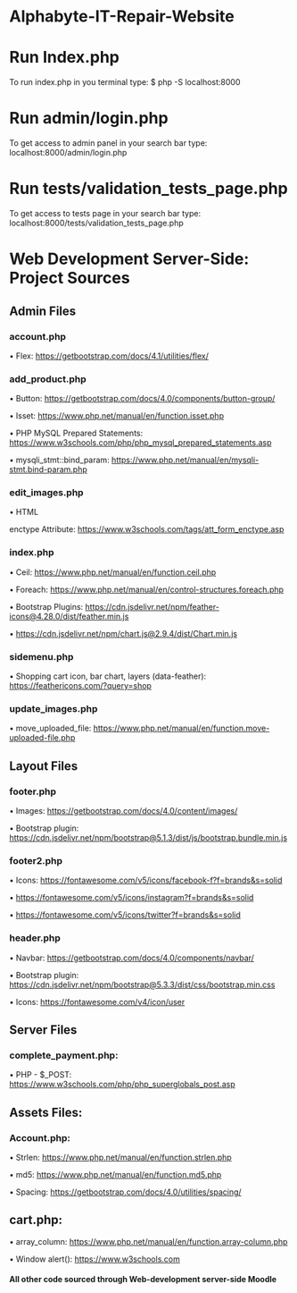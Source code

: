 # Alphabyte-IT-Repair-Website

# Run Index.php
To run index.php in you terminal type:
$ php -S localhost:8000

# Run admin/login.php
To get access to admin panel in your search bar type: localhost:8000/admin/login.php

# Run tests/validation_tests_page.php
To get access to tests page in your search bar type: localhost:8000/tests/validation_tests_page.php

# Web Development Server-Side: Project Sources

## Admin Files

### account.php
•	Flex: https://getbootstrap.com/docs/4.1/utilities/flex/


### add_product.php

•	Button: https://getbootstrap.com/docs/4.0/components/button-group/

•	Isset: https://www.php.net/manual/en/function.isset.php

•	PHP MySQL Prepared Statements: https://www.w3schools.com/php/php_mysql_prepared_statements.asp

•	mysqli_stmt::bind_param: https://www.php.net/manual/en/mysqli-stmt.bind-param.php

### edit_images.php
•	HTML <form> enctype Attribute: https://www.w3schools.com/tags/att_form_enctype.asp

### index.php
•	Ceil: https://www.php.net/manual/en/function.ceil.php

•	Foreach: https://www.php.net/manual/en/control-structures.foreach.php

•	Bootstrap Plugins: https://cdn.jsdelivr.net/npm/feather-icons@4.28.0/dist/feather.min.js

•	https://cdn.jsdelivr.net/npm/chart.js@2.9.4/dist/Chart.min.js

### sidemenu.php
•	Shopping cart icon, bar chart, layers (data-feather): https://feathericons.com/?query=shop

### update_images.php
•	move_uploaded_file: https://www.php.net/manual/en/function.move-uploaded-file.php

## Layout Files

### footer.php
•	Images: https://getbootstrap.com/docs/4.0/content/images/

•	Bootstrap plugin: https://cdn.jsdelivr.net/npm/bootstrap@5.1.3/dist/js/bootstrap.bundle.min.js

### footer2.php
•	Icons: https://fontawesome.com/v5/icons/facebook-f?f=brands&s=solid

•	https://fontawesome.com/v5/icons/instagram?f=brands&s=solid

•	https://fontawesome.com/v5/icons/twitter?f=brands&s=solid


### header.php
•	Navbar: https://getbootstrap.com/docs/4.0/components/navbar/

•	Bootstrap plugin: https://cdn.jsdelivr.net/npm/bootstrap@5.3.3/dist/css/bootstrap.min.css

•	Icons: https://fontawesome.com/v4/icon/user

## Server Files

### complete_payment.php:
•	PHP - $_POST: https://www.w3schools.com/php/php_superglobals_post.asp

## Assets Files:

### Account.php:
•	Strlen: https://www.php.net/manual/en/function.strlen.php

•	md5: https://www.php.net/manual/en/function.md5.php

•	Spacing: https://getbootstrap.com/docs/4.0/utilities/spacing/

## cart.php:
•	array_column: https://www.php.net/manual/en/function.array-column.php

•	Window alert(): https://www.w3schools.com

#### All other code sourced through Web-development server-side Moodle
